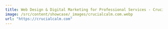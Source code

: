 ```yaml
---
title: Web Design & Digital Marketing for Professional Services - Crucial Calm
image: /src/content/showcase/_images/crucialcalm.com.webp
url: "https://crucialcalm.com"
---
```

